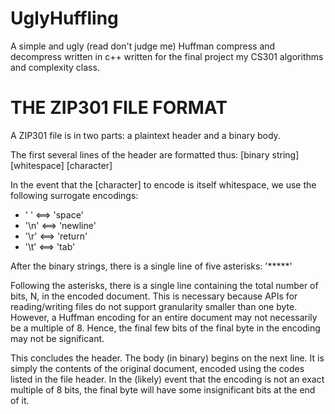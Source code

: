UglyHuffling
============

A simple and ugly (read don't judge me) Huffman compress and decompress written in c++ written for the final project
my CS301 algorithms and complexity class.

THE ZIP301 FILE FORMAT
======================
A ZIP301 file is in two parts: a plaintext header and a binary body.

The first several lines of the header are formatted thus:
[binary string] [whitespace] [character]

In the event that the [character] to encode is itself whitespace, we use the
following surrogate encodings:
* ' '  <==> 'space'
* '\n' <==> 'newline'
* '\r' <==> 'return'
* '\t' <==> 'tab'

After the binary strings, there is a single line of five asterisks: '*****'

Following the asterisks, there is a single line containing the total number of
bits, N, in the encoded document. This is necessary because APIs for
reading/writing files do not support granularity smaller than one byte.
However, a Huffman encoding for an entire document may not necessarily be a
multiple of 8. Hence, the final few bits of the final byte in the encoding may
not be significant.

This concludes the header. The body (in binary) begins on the next line. It is
simply the contents of the original document, encoded using the codes listed in
the file header. In the (likely) event that the encoding is not an exact
multiple of 8 bits, the final byte will have some insignificant bits at the end
of it.
